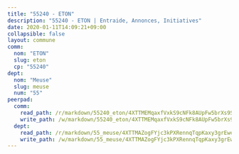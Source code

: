 ```yaml
---
title: "55240 - ETON"
description: "55240 - ETON | Entraide, Annonces, Initiatives"
date: 2020-01-11T14:09:21+09:00
collapsible: false
layout: commune
comm:
  nom: "ETON"
  slug: eton
  cp: "55240"
dept:
  nom: "Meuse"
  slug: meuse
  num: "55"
peerpad:
  comm:
    read_path: /r/markdown/55240_eton/4XTTMEMqaxfVxkS9cNFk8AUpFw5brXs9SzMo4hxFbyJqW8DTx
    write_path: /w/markdown/55240_eton/4XTTMEMqaxfVxkS9cNFk8AUpFw5brXs9SzMo4hxFbyJqW8DTx-K3TgTt92brgTvR4bsePicpqyVycPSMGm22pfuZyK6T5nYZ1mxPvmzvatEZ71RPBZvcXKUrrxJCChN1YpsbDrQfYeRzJMBfXaXsLWH4Hbv9ZEpdW6m7cr7YtNLijvtUSMoiBus1Fx
  dept:
    read_path: /r/markdown/55_meuse/4XTTMAZogFYjc3kPXRennqTqpKaxy3grEwemFqg29rwkrPVit
    write_path: /w/markdown/55_meuse/4XTTMAZogFYjc3kPXRennqTqpKaxy3grEwemFqg29rwkrPVit-K3TgUKFK4U3KduRmUzLc9vHoSRQG77sF2Wbs3cyWXobZcgb6TfASJcGDPror5ZZanBF6Mpjeq1Ushd16Pu9ha9F7F38qzhQqES3b79Xt7LuU1tzmWNED66pWnroExmsHxWtFur2G
---
```


